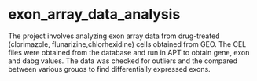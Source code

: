 # exon_array_data_analysis
The project involves analyzing exon array data from drug-treated (clorimazole, flunarizine,chlorhexidine) cells obtained from GEO. 
The CEL files were obtained from the database and run in APT to obtain gene, exon and dabg values. The data was checked for outliers and the compared between various grouos to find differentially expressed exons.
